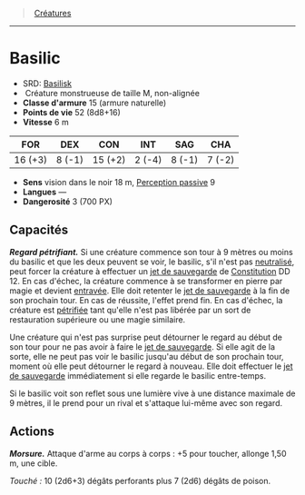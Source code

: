 ﻿---
!MonsterHD
Type: Créature monstrueuse
Size: M
Alignment: non-alignée
ArmorClass: 15 (armure naturelle)
HitPoints: 52 (8d8+16)
Speed: 6 m
Strength: 16 (+3)
Dexterity: ' 8 (-1)'
Constitution: 15 (+2)
Intelligence: ' 2 (-4)'
Wisdom: ' 8 (-1)'
Charisma: ' 7 (-2)'
Senses: vision dans le noir 18 m, [Perception passive](hd_abilities_dexterity_perception_passive.md) 9
Languages: —
Challenge: 3 (700 PX)
Id: monsters_hd.md#basilic
ParentLink: monsters_hd.md#créatures
Name: Basilic
ParentName: Créatures
NameLevel: 1
AltName: '[Basilisk](srd_monsters_basilisk.md)'
Attributes: {}
---
> [Créatures](hd_monsters.md)

---

# Basilic

- SRD: [Basilisk](srd_monsters_basilisk.md)
-  Créature monstrueuse de taille M, non-alignée
- **Classe d'armure** 15 (armure naturelle)
- **Points de vie** 52 (8d8+16)
- **Vitesse** 6 m

|FOR|DEX|CON|INT|SAG|CHA|
|---|---|---|---|---|---|
|16 (+3)| 8 (-1)|15 (+2)| 2 (-4)| 8 (-1)| 7 (-2)|

- **Sens** vision dans le noir 18 m, [Perception passive](hd_abilities_dexterity_perception_passive.md) 9
- **Langues** —
- **Dangerosité** 3 (700 PX)

## Capacités

**_Regard pétrifiant._** Si une créature commence son tour à 9 mètres ou moins du basilic et que les deux peuvent se voir, le basilic, s'il n'est pas [neutralisé](hd_conditions_neutralise.md), peut forcer la créature à effectuer un [jet de sauvegarde](hd_abilities_jets_de_sauvegarde.md) de [Constitution](hd_abilities_constitution.md) DD 12. En cas d'échec, la créature commence à se transformer en pierre par magie et devient [entravée](hd_conditions_entrave.md). Elle doit retenter le [jet de sauvegarde](hd_abilities_jets_de_sauvegarde.md) à la fin de son prochain tour. En cas de réussite, l'effet prend fin. En cas d'échec, la créature est [pétrifiée](hd_conditions_petrifie.md) tant qu'elle n'est pas libérée par un sort de restauration supérieure ou une magie similaire.

Une créature qui n'est pas surprise peut détourner le regard au début de son tour pour ne pas avoir à faire le [jet de sauvegarde](hd_abilities_jets_de_sauvegarde.md). Si elle agit de la sorte, elle ne peut pas voir le basilic jusqu'au début de son prochain tour, moment où elle peut détourner le regard à nouveau. Elle doit effectuer le [jet de sauvegarde](hd_abilities_jets_de_sauvegarde.md) immédiatement si elle regarde le basilic entre-temps.

Si le basilic voit son reflet sous une lumière vive à une distance maximale de 9 mètres, il le prend pour un rival et s'attaque lui-même avec son regard.

## Actions

**_Morsure._** Attaque d'arme au corps à corps : +5 pour toucher, allonge 1,50 m, une cible.

_Touché :_ 10 (2d6+3) dégâts perforants plus 7 (2d6) dégâts de poison.

